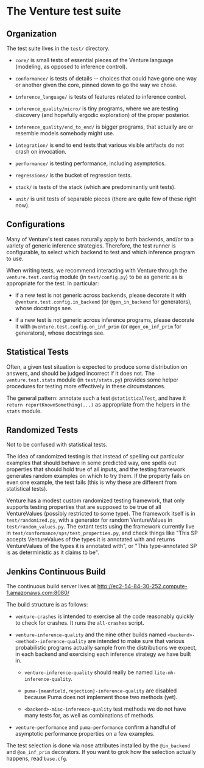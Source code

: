 The Venture test suite
======================

Organization
------------

The test suite lives in the `test/` directory.

- `core/` is small tests of essential pieces of the Venture language
  (modeling, as opposed to inference control).

- `conformance/` is tests of details -- choices that could have gone
  one way or another given the core, pinned down to go the way we
  chose.

- `inference_language/` is tests of features related to inference
  control.

- `inference_quality/micro/` is tiny programs, where we are testing
  discovery (and hopefully ergodic exploration) of the proper posterior.

- `inference_quality/end_to_end/` is bigger programs, that actually
  are or resemble models somebody might use.

- `integration/` is end to end tests that various visible artifacts do
  not crash on invocation.

- `performance/` is testing performance, including asymptotics.

- `regressions/` is the bucket of regression tests.

- `stack/` is tests of the stack (which are predominantly unit tests).

- `unit/` is unit tests of separable pieces (there are quite few of
  these right now).

Configurations
--------------

Many of Venture's test cases naturally apply to both backends, and/or
to a variety of generic inference strategies.  Therefore, the test
runner is configurable, to select which backend to test and which
inference program to use.

When writing tests, we recommend interacting with Venture through the
`venture.test.config` module (in `test/config.py`) to be as generic as
is appropriate for the test.  In particular:

- if a new test is not generic across backends, please decorate it
  with `@venture.test.config.in_backend` (or `@gen_in_backend` for
  generators), whose docstrings see.

- if a new test is not generic across inference programs, please
  decorate it with `@venture.test.config.on_inf_prim` (or
  `@gen_on_inf_prim` for generators), whose docstrings see.

Statistical Tests
-----------------

Often, a given test situation is expected to produce some distribution
on answers, and should be judged incorrect if it does not.  The
`venture.test.stats` module (in `test/stats.py`) provides some helper
procedures for testing more effectively in these circumstances.

The general pattern: annotate such a test `@statisticalTest`, and have
it `return reportKnownSomething(...)` as appropriate from the helpers
in the `stats` module.

Randomized Tests
----------------

Not to be confused with statistical tests.

The idea of randomized testing is that instead of spelling out
particular examples that should behave in some predicted way, one
spells out properties that should hold true of all inputs, and the
testing framework generates random examples on which to try them.  If
the property fails on even one example, the test fails (this is why
these are different from statistical tests).

Venture has a modest custom randomized testing framework, that only
supports testing properties that are supposed to be true of all
VentureValues (possibly restricted to some type).  The framework
itself is in `test/randomized.py`, with a generator for random
VentureValues in `test/random_values.py`.  The extant tests using the
framework currently live in `test/conformance/sps/test_properties.py`,
and check things like "This SP accepts VentureValues of the types it
is annotated with and returns VentureValues of the types it is
annotated with", or "This type-annotated SP is as deterministic as it
claims to be".

Jenkins Continuous Build
------------------------

The continuous build server lives at http://ec2-54-84-30-252.compute-1.amazonaws.com:8080/

The build structure is as follows:

- `venture-crashes` is intended to exercise all the code reasonably
  quickly to check for crashes.  It runs the `all-crashes` script.

- `venture-inference-quality` and the nine other builds named
  `<backend>-<method>-inference-quality` are intended to make sure
  that various probabilistic programs actually sample from the
  distributions we expect, in each backend and exercising each
  inference strategy we have built in.

    - `venture-inference-quality` should really be named
      `lite-mh-inference-quality`.

    - `puma-{meanfield,rejection}-inference-quality` are disabled
      because Puma does not implement those two methods (yet).

    - `<backend>-misc-inference-quality` test methods we do not have
      many tests for, as well as combinations of methods.

- `venture-performance` and `puma-performance` confirm a handful of
  asymptotic performance properties on a few examples.

The test selection is done via nose attributes installed by the
`@in_backend` and `@on_inf_prim` decorators.  If you want to grok
how the selection actually happens, read `base.cfg`.
